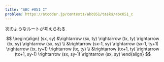 ```yaml
---
title: "ABC #051 C"
problem: https://atcoder.jp/contests/abc051/tasks/abc051_c
---
```

次のようなルートが考えられる.

$$
\begin{align}
(sx, sy) &\rightarrow (sx, ty) \rightarrow (tx, ty) \rightarrow (tx, sy) \rightarrow (sx, sy) \\
         &\rightarrow (sx-1, sy) \rightarrow (sx-1, ty+1) \rightarrow (tx, ty+1) \rightarrow (tx, ty) \\
         &\rightarrow (tx+1, ty) \rightarrow (tx+1, sy-1) \rightarrow (sx, sy-1) \rightarrow (sx, sy)
\end{align}
$$
